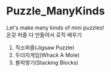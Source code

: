 # Puzzle_ManyKinds
Let's make many kinds of mini puzzles!  
온갖 퍼즐 다 만들어서 로직 배우기  
1. 직소퍼즐(Jigsaw Puzzle)  
2. 두더지게임(Whack A Mole)  
3. 블럭쌓기(Stacking Blocks)  
